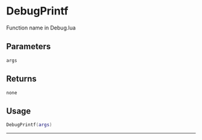 # DebugPrintf
Function name in Debug.lua
## Parameters
`args`
## Returns
`none`
## Usage
```lua
DebugPrintf(args)
```
---
